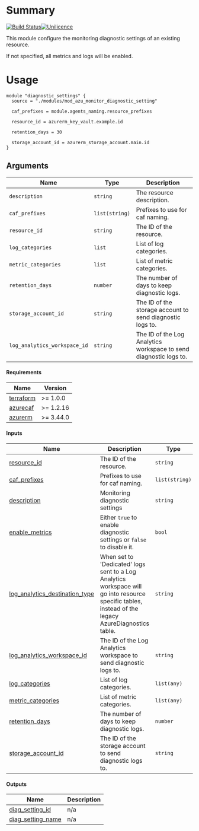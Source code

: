 # Summary

[![Build Status](https://dev.azure.com/weareretail/Tooling/_apis/build/status/mod_azu_tags?repoName=mod_azu_monitor_diagnostic_setting&branchName=master)](https://dev.azure.com/weareretail/Tooling/_build/latest?definitionId=2&repoName=mod_azu_monitor_diagnostic_setting&branchName=master)[![Unilicence](https://img.shields.io/badge/licence-The%20Unilicence-green)](LICENCE)

This module configure the monitoring diagnostic settings of an existing resource.

If not specified, all metrics and logs will be enabled.

# Usage

```
module "diagnostic_settings" {
  source = "./modules/mod_azu_monitor_diagnostic_setting"

  caf_prefixes = module.agents_naming.resource_prefixes

  resource_id = azurerm_key_vault.example.id

  retention_days = 30

  storage_account_id = azurerm_storage_account.main.id
}
```

## Arguments

| Name | Type | Description |
| --- | --- | --- |
| `description` | `string` | The resource description. |
| `caf_prefixes` | `list(string)` | Prefixes to use for caf naming. |
| `resource_id` | `string` | The ID of the resource. |
| `log_categories` | `list` | List of log categories. |
| `metric_categories` | `list` | List of metric categories. |
| `retention_days` | `number` | The number of days to keep diagnostic logs. |
| `storage_account_id` | `string` | The ID of the storage account to send diagnostic logs to. |
| `log_analytics_workspace_id` | `string` | The ID of the Log Analytics workspace to send diagnostic logs to. | 

<!-- BEGIN_TF_DOCS -->
#### Requirements

| Name | Version |
|------|---------|
| <a name="requirement_terraform"></a> [terraform](#requirement\_terraform) | >= 1.0.0 |
| <a name="requirement_azurecaf"></a> [azurecaf](#requirement\_azurecaf) | >= 1.2.16 |
| <a name="requirement_azurerm"></a> [azurerm](#requirement\_azurerm) | >= 3.44.0 |

#### Inputs

| Name | Description | Type | Default | Required |
|------|-------------|------|---------|:--------:|
| <a name="input_resource_id"></a> [resource\_id](#input\_resource\_id) | The ID of the resource. | `string` | n/a | yes |
| <a name="input_caf_prefixes"></a> [caf\_prefixes](#input\_caf\_prefixes) | Prefixes to use for caf naming. | `list(string)` | `[]` | no |
| <a name="input_description"></a> [description](#input\_description) | Monitoring diagnostic settings | `string` | `""` | no |
| <a name="input_enable_metrics"></a> [enable\_metrics](#input\_enable\_metrics) | Either `true` to enable diagnostic settings or `false` to disable it. | `bool` | `true` | no |
| <a name="input_log_analytics_destination_type"></a> [log\_analytics\_destination\_type](#input\_log\_analytics\_destination\_type) | When set to 'Dedicated' logs sent to a Log Analytics workspace will go into resource specific tables, instead of the legacy AzureDiagnostics table. | `string` | `"AzureDiagnostics"` | no |
| <a name="input_log_analytics_workspace_id"></a> [log\_analytics\_workspace\_id](#input\_log\_analytics\_workspace\_id) | The ID of the Log Analytics workspace to send diagnostic logs to. | `string` | `null` | no |
| <a name="input_log_categories"></a> [log\_categories](#input\_log\_categories) | List of log categories. | `list(any)` | `null` | no |
| <a name="input_metric_categories"></a> [metric\_categories](#input\_metric\_categories) | List of metric categories. | `list(any)` | `null` | no |
| <a name="input_retention_days"></a> [retention\_days](#input\_retention\_days) | The number of days to keep diagnostic logs. | `number` | `null` | no |
| <a name="input_storage_account_id"></a> [storage\_account\_id](#input\_storage\_account\_id) | The ID of the storage account to send diagnostic logs to. | `string` | `null` | no |

#### Outputs

| Name | Description |
|------|-------------|
| <a name="output_diag_setting_id"></a> [diag\_setting\_id](#output\_diag\_setting\_id) | n/a |
| <a name="output_diag_setting_name"></a> [diag\_setting\_name](#output\_diag\_setting\_name) | n/a |
<!-- END_TF_DOCS -->